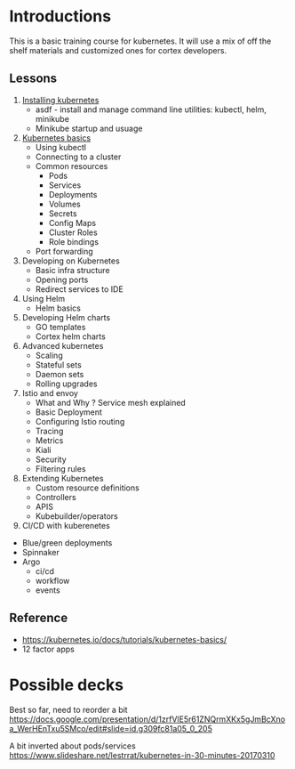 # Introductions
This is a basic training course for kubernetes. It will use a mix of off the shelf materials and customized ones for cortex developers.

## Lessons
1. [Installing kubernetes](./1-installing/README.md)
      * asdf - install and manage command line utilities: kubectl, helm, minikube
      * Minikube startup and usuage
2. [Kubernetes basics](./2-basics/README.md)
      * Using kubectl
      * Connecting to a cluster
      * Common resources
          - Pods
          - Services
          - Deployments
          - Volumes
          - Secrets
          - Config Maps
          - Cluster Roles
          - Role bindings
      * Port forwarding
3. Developing on Kubernetes
    - Basic infra structure
    - Opening ports
    - Redirect services to IDE
4. Using Helm
    * Helm basics
5. Developing Helm charts
    * GO templates
    * Cortex helm charts
6. Advanced kubernetes
    - Scaling          
    - Stateful sets
    - Daemon sets
    - Rolling upgrades
7. Istio and envoy
    - What and Why ? Service mesh explained
    - Basic Deployment
    - Configuring Istio routing
    - Tracing
    - Metrics
    - Kiali
    - Security
    - Filtering rules
8. Extending Kubernetes
    - Custom resource definitions
    - Controllers
    - APIS
    - Kubebuilder/operators
9. CI/CD with kuberenetes
  - Blue/green deployments
  - Spinnaker
  - Argo
     - ci/cd
     - workflow
     - events


## Reference
- https://kubernetes.io/docs/tutorials/kubernetes-basics/
- 12 factor apps

# Possible decks
Best so far, need to reorder a bit
https://docs.google.com/presentation/d/1zrfVlE5r61ZNQrmXKx5gJmBcXnoa_WerHEnTxu5SMco/edit#slide=id.g309fc81a05_0_205

A bit inverted about pods/services
https://www.slideshare.net/lestrrat/kubernetes-in-30-minutes-20170310
